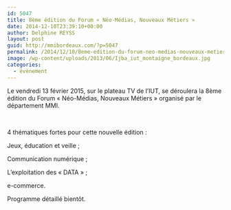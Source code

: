 ```yaml
---
id: 5047
title: 8ème édition du Forum « Néo-Médias, Nouveaux Métiers »
date: 2014-12-10T23:39:10+00:00
author: Delphine REYSS
layout: post
guid: http://mmibordeaux.com/?p=5047
permalink: /2014/12/10/8eme-edition-du-forum-neo-medias-nouveaux-metiers/
image: /wp-content/uploads/2013/06/Ijba_iut_montaigne_bordeaux.jpg
categories:
  - événement
---
```

Le vendredi 13 février 2015, sur le plateau TV de l&rsquo;IUT, se déroulera la 8ème édition du Forum « Néo-Médias, Nouveaux Métiers » organisé par le département MMI.



&nbsp;

4 thématiques fortes pour cette nouvelle édition :

Jeux, éducation et veille ;

Communication numérique ;

L&rsquo;exploitation des « DATA » ;

e-commerce.

Programme détaillé bientôt.